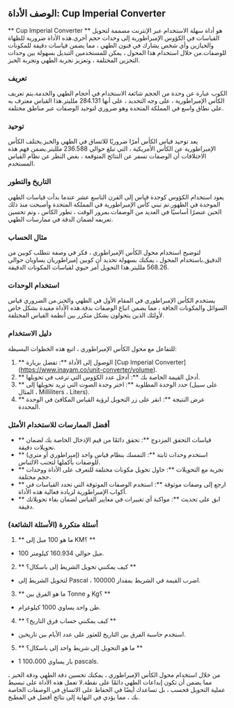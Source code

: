 ## الوصف الأداة: Cup Imperial Converter

** Cup Imperial Converter ** هو أداة سهلة الاستخدام عبر الإنترنت مصممة لتحويل القياسات في الكؤوس الإمبراطورية إلى وحدات حجم أخرى.هذه الأداة ضرورية للطهاة والخبازين وأي شخص يشارك في فنون الطهي ، مما يضمن قياسات دقيقة للمكونات للوصفات.من خلال استخدام هذا المحول ، يمكن للمستخدمين التبديل بسهولة بين وحدات التخزين المختلفة ، وتعزيز تجربة الطهي وتجربة الخبز.

### تعريف

الكوب عبارة عن وحدة من الحجم شائعة الاستخدام في أحجام الطهي والخدمة.يتم تعريف الكأس الإمبراطورية ، على وجه التحديد ، على أنها 284.131 ملليتر.هذا القياس معترف به على نطاق واسع في المملكة المتحدة وهو ضروري لتوحيد الوصفات عبر مناطق مختلفة.

### توحيد

يعد توحيد قياس الكأس أمرًا ضروريًا للاتساق في الطهي والخبز.يختلف الكأس الإمبراطورية عن الكأس الأمريكية ، التي تبلغ حوالي 236.588 ملليتر.يضمن فهم هذه الاختلافات أن الوصفات تسفر عن النتائج المتوقعة ، بغض النظر عن نظام القياس المستخدم.

### التاريخ والتطور

يعود استخدام الكؤوس كوحدة قياس إلى القرن التاسع عشر عندما بدأت قياسات الطهي الموحدة في الظهور.تم تبني كأس الإمبراطورية في المملكة المتحدة وأصبحت منذ ذلك الحين عنصرًا أساسيًا في العديد من الوصفات.بمرور الوقت ، تطور الكأس ، وتم تحسين تعريفه لضمان الدقة في ممارسات الطهي.

### مثال الحساب

لتوضيح استخدام محول الكأس الإمبراطوري ، فكر في وصفة تتطلب كوبين من الدقيق.باستخدام المحول ، يمكنك بسهولة تحديد أن كوبين إمبراطوريان يساويان حوالي 568.26 ملليتر.هذا التحويل أمر حيوي لقياسات المكونات الدقيقة.

### استخدام الوحدات

يستخدم الكأس الإمبراطوري في المقام الأول في الطهي والخبز.من الضروري قياس السوائل والمكونات الجافة ، مما يضمن اتباع الوصفات بدقة.هذه الأداة مفيدة بشكل خاص لأولئك الذين يتحولون بشكل متكرر بين أنظمة القياس المختلفة.

### دليل الاستخدام

للتفاعل مع محول الكأس الإمبراطوري ، اتبع هذه الخطوات البسيطة:

1. ** الوصول إلى الأداة **: تفضل بزيارة [Cup Imperial Converter] (https://www.inayam.co/unit-converter/volume).
2. ** أدخل القيمة الخاصة بك **: أدخل عدد الكؤوس التي ترغب في تحويلها.
3. ** حدد الوحدة المطلوبة **: اختر وحدة الصوت التي تريد تحويلها إلى (على سبيل المثال ، Milliliters ، Liters).
4. ** عرض النتيجة **: انقر على زر التحويل لرؤية القياس المكافئ في الوحدة المحددة.

### أفضل الممارسات للاستخدام الأمثل

- ** قياسات التحقق المزدوج **: تحقق دائمًا من قيم الإدخال الخاصة بك لضمان تحويلات دقيقة.
- ** استخدم وحدات ثابتة **: التمسك بنظام قياس واحد (إمبراطوري أو متري) للوصفات بأكملها لتجنب الالتباس.
- ** تجربة مع التحويلات **: حاول تحويل مكونات مختلفة للتعرف على الأداة ووحدات حجم مختلفة.
- ** ارجع إلى وصفات موثوقة **: استخدم الوصفات الموثوقة التي تحدد القياسات في أكواب الإمبراطورية لزيادة فعالية هذه الأداة.
- ** ابق على تحديث **: مواكبة أي تغييرات في معايير القياس لضمان بقاء تحويلاتك دقيقة.

### أسئلة متكررة (الأسئلة الشائعة)

1. ** ما هو 100 ميل إلى KM؟ **
- 100 ميل حوالي 160.934 كيلومتر.

2. ** كيف يمكنني تحويل الشريط إلى باسكال؟ **
- لتحويل الشريط إلى Pascal ، اضرب القيمة في الشريط بمقدار 100000.

3. ** ما هو الفرق بين Tonne و Kg؟ **
- طن واحد يساوي 1000 كيلوغرام.

4. ** كيف يمكنني حساب فرق التاريخ؟ **
- استخدم حاسبة الفرق بين التاريخ للعثور على عدد الأيام بين تاريخين.

5. ** ما هو التحويل إلى شريط واحد إلى باسكال؟ **
- 1 بار يساوي 100،000 pascals.

من خلال استخدام محول الكأس الإمبراطوري ، يمكنك تحسين دقة الطهي ودقة الخبز ، مما يضمن أن تكون إبداعات الطهي دائمًا على نقطة.لا تعمل هذه الأداة على تبسيط عملية التحويل فحسب ، بل تساعدك أيضًا في الحفاظ على الاتساق في الوصفات الخاصة بك ، مما يؤدي في النهاية إلى نتائج أفضل في المطبخ.
